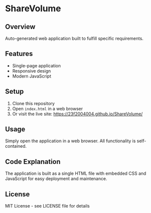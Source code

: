 # ShareVolume

## Overview
Auto-generated web application built to fulfill specific requirements.

## Features
- Single-page application
- Responsive design
- Modern JavaScript

## Setup
1. Clone this repository
2. Open `index.html` in a web browser
3. Or visit the live site: https://23f2004004.github.io/ShareVolume/

## Usage
Simply open the application in a web browser. All functionality is self-contained.

## Code Explanation
The application is built as a single HTML file with embedded CSS and JavaScript for easy deployment and maintenance.

## License
MIT License - see LICENSE file for details

